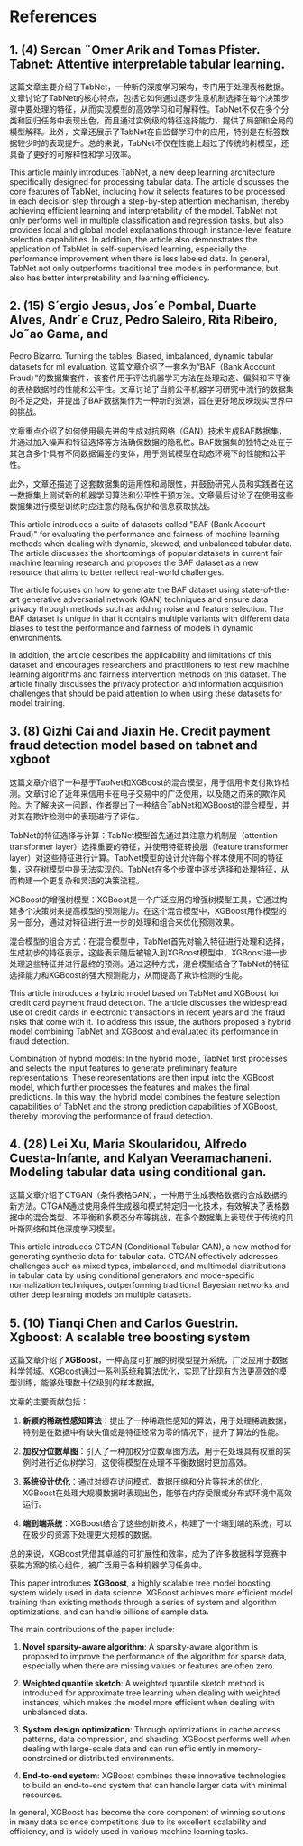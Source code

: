 # References
## 1. (4) Sercan ¨Omer Arik and Tomas Pfister. Tabnet: Attentive interpretable tabular learning.
这篇文章主要介绍了TabNet，一种新的深度学习架构，专门用于处理表格数据。文章讨论了TabNet的核心特点，包括它如何通过逐步注意机制选择在每个决策步骤中要处理的特征，从而实现模型的高效学习和可解释性。TabNet不仅在多个分类和回归任务中表现出色，而且通过实例级的特征选择能力，提供了局部和全局的模型解释。此外，文章还展示了TabNet在自监督学习中的应用，特别是在标签数据较少时的表现提升。总的来说，TabNet不仅在性能上超过了传统的树模型，还具备了更好的可解释性和学习效率。

This article mainly introduces TabNet, a new deep learning architecture specifically designed for processing tabular data. The article discusses the core features of TabNet, including how it selects features to be processed in each decision step through a step-by-step attention mechanism, thereby achieving efficient learning and interpretability of the model. TabNet not only performs well in multiple classification and regression tasks, but also provides local and global model explanations through instance-level feature selection capabilities. In addition, the article also demonstrates the application of TabNet in self-supervised learning, especially the performance improvement when there is less labeled data. In general, TabNet not only outperforms traditional tree models in performance, but also has better interpretability and learning efficiency.

## 2. (15)  S´ergio Jesus, Jos´e Pombal, Duarte Alves, Andr´e Cruz, Pedro Saleiro, Rita Ribeiro, Jo˜ao Gama, and
Pedro Bizarro. Turning the tables: Biased, imbalanced, dynamic tabular datasets for ml evaluation.
这篇文章介绍了一套名为“BAF（Bank Account Fraud）”的数据集套件，该套件用于评估机器学习方法在处理动态、偏斜和不平衡的表格数据时的性能和公平性。文章讨论了当前公平机器学习研究中流行的数据集的不足之处，并提出了BAF数据集作为一种新的资源，旨在更好地反映现实世界中的挑战。

文章重点介绍了如何使用最先进的生成对抗网络（GAN）技术生成BAF数据集，并通过加入噪声和特征选择等方法确保数据的隐私性。BAF数据集的独特之处在于其包含多个具有不同数据偏差的变体，用于测试模型在动态环境下的性能和公平性。

此外，文章还描述了这套数据集的适用性和局限性，并鼓励研究人员和实践者在这一数据集上测试新的机器学习算法和公平性干预方法。文章最后讨论了在使用这些数据集进行模型训练时应注意的隐私保护和信息获取挑战。

This article introduces a suite of datasets called "BAF (Bank Account Fraud)" for evaluating the performance and fairness of machine learning methods when dealing with dynamic, skewed, and unbalanced tabular data. The article discusses the shortcomings of popular datasets in current fair machine learning research and proposes the BAF dataset as a new resource that aims to better reflect real-world challenges.

The article focuses on how to generate the BAF dataset using state-of-the-art generative adversarial network (GAN) techniques and ensure data privacy through methods such as adding noise and feature selection. The BAF dataset is unique in that it contains multiple variants with different data biases to test the performance and fairness of models in dynamic environments.

In addition, the article describes the applicability and limitations of this dataset and encourages researchers and practitioners to test new machine learning algorithms and fairness intervention methods on this dataset. The article finally discusses the privacy protection and information acquisition challenges that should be paid attention to when using these datasets for model training.

## 3. (8) Qizhi Cai and Jiaxin He. Credit payment fraud detection model based on tabnet and xgboot
这篇文章介绍了一种基于TabNet和XGBoost的混合模型，用于信用卡支付欺诈检测。文章讨论了近年来信用卡在电子交易中的广泛使用，以及随之而来的欺诈风险。为了解决这一问题，作者提出了一种结合TabNet和XGBoost的混合模型，并对其在欺诈检测中的表现进行了评估。

TabNet的特征选择与计算：TabNet模型首先通过其注意力机制层（attention transformer layer）选择重要的特征，并使用特征转换层（feature transformer layer）对这些特征进行计算。TabNet模型的设计允许每个样本使用不同的特征集，这在树模型中是无法实现的。TabNet在多个步骤中逐步选择和处理特征，从而构建一个更复杂和灵活的决策流程。

XGBoost的增强树模型：XGBoost是一个广泛应用的增强树模型工具，它通过构建多个决策树来提高模型的预测能力。在这个混合模型中，XGBoost用作模型的另一部分，通过对特征进行进一步的处理和组合来优化预测效果。

混合模型的组合方式：在混合模型中，TabNet首先对输入特征进行处理和选择，生成初步的特征表示。这些表示随后被输入到XGBoost模型中，XGBoost进一步处理这些特征并进行最终的预测。通过这种方式，混合模型结合了TabNet的特征选择能力和XGBoost的强大预测能力，从而提高了欺诈检测的性能。

This article introduces a hybrid model based on TabNet and XGBoost for credit card payment fraud detection. The article discusses the widespread use of credit cards in electronic transactions in recent years and the fraud risks that come with it. To address this issue, the authors proposed a hybrid model combining TabNet and XGBoost and evaluated its performance in fraud detection.

Combination of hybrid models: In the hybrid model, TabNet first processes and selects the input features to generate preliminary feature representations. These representations are then input into the XGBoost model, which further processes the features and makes the final predictions. In this way, the hybrid model combines the feature selection capabilities of TabNet and the strong prediction capabilities of XGBoost, thereby improving the performance of fraud detection.

## 4. (28) Lei Xu, Maria Skoularidou, Alfredo Cuesta-Infante, and Kalyan Veeramachaneni. Modeling tabular data using conditional gan.
这篇文章介绍了CTGAN（条件表格GAN），一种用于生成表格数据的合成数据的新方法。CTGAN通过使用条件生成器和模式特定归一化技术，有效解决了表格数据中的混合类型、不平衡和多模态分布等挑战，在多个数据集上表现优于传统的贝叶斯网络和其他深度学习模型。

This article introduces CTGAN (Conditional Tabular GAN), a new method for generating synthetic data for tabular data. CTGAN effectively addresses challenges such as mixed types, imbalanced, and multimodal distributions in tabular data by using conditional generators and mode-specific normalization techniques, outperforming traditional Bayesian networks and other deep learning models on multiple datasets.


## 5. (10) Tianqi Chen and Carlos Guestrin. Xgboost: A scalable tree boosting system
这篇文章介绍了**XGBoost**，一种高度可扩展的树模型提升系统，广泛应用于数据科学领域。XGBoost通过一系列系统和算法优化，实现了比现有方法更高效的模型训练，能够处理数十亿级别的样本数据。

文章的主要贡献包括：

1. **新颖的稀疏性感知算法**：提出了一种稀疏性感知的算法，用于处理稀疏数据，特别是在数据中有缺失值或是特征经常为零的情况下，提升了算法的性能。

2. **加权分位数草图**：引入了一种加权分位数草图方法，用于在处理具有权重的实例时进行近似树学习，这使得模型在处理不平衡数据时更加高效。

3. **系统设计优化**：通过对缓存访问模式、数据压缩和分片等技术的优化，XGBoost在处理大规模数据时表现出色，能够在内存受限或分布式环境中高效运行。

4. **端到端系统**：XGBoost结合了这些创新技术，构建了一个端到端的系统，可以在极少的资源下处理更大规模的数据。

总的来说，XGBoost凭借其卓越的可扩展性和效率，成为了许多数据科学竞赛中获胜方案的核心组件，被广泛用于各种机器学习任务中。

This paper introduces **XGBoost**, a highly scalable tree model boosting system widely used in data science. XGBoost achieves more efficient model training than existing methods through a series of system and algorithm optimizations, and can handle billions of sample data.

The main contributions of the paper include:

1. **Novel sparsity-aware algorithm**: A sparsity-aware algorithm is proposed to improve the performance of the algorithm for sparse data, especially when there are missing values ​​or features are often zero.

2. **Weighted quantile sketch**: A weighted quantile sketch method is introduced for approximate tree learning when dealing with weighted instances, which makes the model more efficient when dealing with unbalanced data.

3. **System design optimization**: Through optimizations in cache access patterns, data compression, and sharding, XGBoost performs well when dealing with large-scale data and can run efficiently in memory-constrained or distributed environments.

4. **End-to-end system**: XGBoost combines these innovative technologies to build an end-to-end system that can handle larger data with minimal resources.

In general, XGBoost has become the core component of winning solutions in many data science competitions due to its excellent scalability and efficiency, and is widely used in various machine learning tasks.